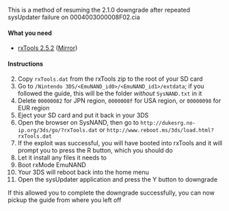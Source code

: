 This is a method of resuming the 2.1.0 downgrade after repeated sysUpdater failure on 0004003000008F02.cia

#### What you need

* [rxTools 2.5.2](https://github.com/roxas75/rxTools/releases/download/2.5.2/release.rar) ([Mirror](http://rxtools.net/php/downloads.php?dl=rxTools%20v2.5.2))  

#### Instructions

2. Copy `rxTools.dat` from the rxTools zip to the root of your SD card
3. Go to `/Nintendo 3DS/<EmuNAND_id0>/<EmuNAND_id1>/extdata`; if you followed the guide, this will be the <id0> folder *without* `SysNAND.txt` in it
4. Delete `00000082` for JPN region, `0000008f` for USA region, or `00000098` for EUR region
8. Eject your SD card and put it back in your 3DS
19. Open the browser on SysNAND, then go to `http://dukesrg.no-ip.org/3ds/go/?rxTools.dat` or `http://www.reboot.ms/3ds/load.html?rxTools.dat`
20. If the exploit was successful, you will have booted into rxTools and it will prompt you to press the R button, which you should do
21. Let it install any files it needs to
22. Boot rxMode EmuNAND
24. Your 3DS will reboot back into the home menu
28. Open the sysUpdater application and press the Y button to downgrade

If this allowed you to complete the downgrade successfully, you can now pickup the guide from where you left off